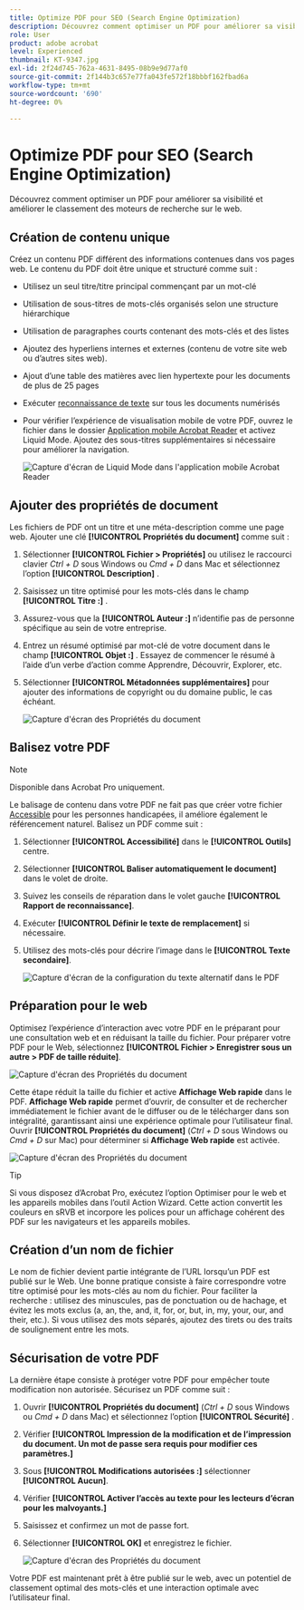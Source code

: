 ```yaml
---
title: Optimize PDF pour SEO (Search Engine Optimization)
description: Découvrez comment optimiser un PDF pour améliorer sa visibilité et améliorer le classement des moteurs de recherche sur le web
role: User
product: adobe acrobat
level: Experienced
thumbnail: KT-9347.jpg
exl-id: 2f24d745-762a-4631-8495-08b9e9d77af0
source-git-commit: 2f144b3c657e77fa043fe572f18bbbf162fbad6a
workflow-type: tm+mt
source-wordcount: '690'
ht-degree: 0%

---
```


# Optimize PDF pour SEO (Search Engine Optimization)

Découvrez comment optimiser un PDF pour améliorer sa visibilité et améliorer le classement des moteurs de recherche sur le web.

## Création de contenu unique

Créez un contenu PDF différent des informations contenues dans vos pages web. Le contenu du PDF doit être unique et structuré comme suit :

* Utilisez un seul titre/titre principal commençant par un mot-clé
* Utilisation de sous-titres de mots-clés organisés selon une structure hiérarchique
* Utilisation de paragraphes courts contenant des mots-clés et des listes
* Ajoutez des hyperliens internes et externes (contenu de votre site web ou d’autres sites web).
* Ajout d’une table des matières avec lien hypertexte pour les documents de plus de 25 pages
* Exécuter [reconnaissance de texte](https://experienceleague.adobe.com/docs/document-cloud-learn/acrobat-learning/getting-started/scan-and-ocr.html) sur tous les documents numérisés
* Pour vérifier l’expérience de visualisation mobile de votre PDF, ouvrez le fichier dans le dossier [Application mobile Acrobat Reader](https://www.adobe.com/acrobat/mobile/acrobat-reader.html) et activez Liquid Mode. Ajoutez des sous-titres supplémentaires si nécessaire pour améliorer la navigation.

   ![Capture d&#39;écran de Liquid Mode dans l&#39;application mobile Acrobat Reader](../assets/optimizeseo1.png)

## Ajouter des propriétés de document

Les fichiers de PDF ont un titre et une méta-description comme une page web. Ajouter une clé **[!UICONTROL Propriétés du document]** comme suit :

1. Sélectionner **[!UICONTROL Fichier > Propriétés]** ou utilisez le raccourci clavier *Ctrl + D* sous Windows ou *Cmd + D* dans Mac et sélectionnez l’option **[!UICONTROL Description]** .
1. Saisissez un titre optimisé pour les mots-clés dans le champ **[!UICONTROL Titre :]** .
1. Assurez-vous que la **[!UICONTROL Auteur :]** n’identifie pas de personne spécifique au sein de votre entreprise.
1. Entrez un résumé optimisé par mot-clé de votre document dans le champ **[!UICONTROL Objet :]** .
Essayez de commencer le résumé à l’aide d’un verbe d’action comme Apprendre, Découvrir, Explorer, etc.
1. Sélectionner **[!UICONTROL Métadonnées supplémentaires]** pour ajouter des informations de copyright ou du domaine public, le cas échéant.

   ![Capture d&#39;écran des Propriétés du document](../assets/optimizeseo2.png)

## Balisez votre PDF

>[!NOTE]
>
>Disponible dans Acrobat Pro uniquement.

Le balisage de contenu dans votre PDF ne fait pas que créer votre fichier [Accessible](https://experienceleague.adobe.com/docs/document-cloud-learn/acrobat-learning/advanced-tasks/accessibility.html) pour les personnes handicapées, il améliore également le référencement naturel. Balisez un PDF comme suit :

1. Sélectionner **[!UICONTROL Accessibilité]** dans le **[!UICONTROL Outils]** centre.
1. Sélectionner **[!UICONTROL Baliser automatiquement le document]** dans le volet de droite.
1. Suivez les conseils de réparation dans le volet gauche **[!UICONTROL Rapport de reconnaissance]**.
1. Exécuter **[!UICONTROL Définir le texte de remplacement]** si nécessaire.
1. Utilisez des mots-clés pour décrire l’image dans le **[!UICONTROL Texte secondaire]**.

   ![Capture d&#39;écran de la configuration du texte alternatif dans le PDF](../assets/optimizeseo3.png)

## Préparation pour le web

Optimisez l’expérience d’interaction avec votre PDF en le préparant pour une consultation web et en réduisant la taille du fichier. Pour préparer votre PDF pour le Web, sélectionnez **[!UICONTROL Fichier > Enregistrer sous un autre > PDF de taille réduite]**.

![Capture d&#39;écran des Propriétés du document](../assets/optimizeseo4.png)

Cette étape réduit la taille du fichier et active **Affichage Web rapide** dans le PDF. **Affichage Web rapide** permet d’ouvrir, de consulter et de rechercher immédiatement le fichier avant de le diffuser ou de le télécharger dans son intégralité, garantissant ainsi une expérience optimale pour l’utilisateur final. Ouvrir **[!UICONTROL Propriétés du document]** (*Ctrl + D* sous Windows ou *Cmd + D* sur Mac) pour déterminer si **Affichage Web rapide** est activée.

![Capture d&#39;écran des Propriétés du document](../assets/optimizeseo5.png)

>[!TIP]
>
>Si vous disposez d’Acrobat Pro, exécutez l’option Optimiser pour le web et les appareils mobiles dans l’outil Action Wizard. Cette action convertit les couleurs en sRVB et incorpore les polices pour un affichage cohérent des PDF sur les navigateurs et les appareils mobiles.

## Création d’un nom de fichier

Le nom de fichier devient partie intégrante de l’URL lorsqu’un PDF est publié sur le Web. Une bonne pratique consiste à faire correspondre votre titre optimisé pour les mots-clés au nom du fichier. Pour faciliter la recherche : utilisez des minuscules, pas de ponctuation ou de hachage, et évitez les mots exclus (a, an, the, and, it, for, or, but, in, my, your, our, and their, etc.). Si vous utilisez des mots séparés, ajoutez des tirets ou des traits de soulignement entre les mots.

## Sécurisation de votre PDF

La dernière étape consiste à protéger votre PDF pour empêcher toute modification non autorisée. Sécurisez un PDF comme suit :

1. Ouvrir **[!UICONTROL Propriétés du document]** (*Ctrl + D* sous Windows ou *Cmd + D* dans Mac) et sélectionnez l’option **[!UICONTROL Sécurité]** .
1. Vérifier **[!UICONTROL Impression de la modification et de l’impression du document. Un mot de passe sera requis pour modifier ces paramètres.]**
1. Sous **[!UICONTROL Modifications autorisées :]** sélectionner **[!UICONTROL Aucun]**.
1. Vérifier **[!UICONTROL Activer l’accès au texte pour les lecteurs d’écran pour les malvoyants.]**
1. Saisissez et confirmez un mot de passe fort.
1. Sélectionner **[!UICONTROL OK]** et enregistrez le fichier.

   ![Capture d&#39;écran des Propriétés du document](../assets/optimizeseo6.png)

Votre PDF est maintenant prêt à être publié sur le web, avec un potentiel de classement optimal des mots-clés et une interaction optimale avec l’utilisateur final.
